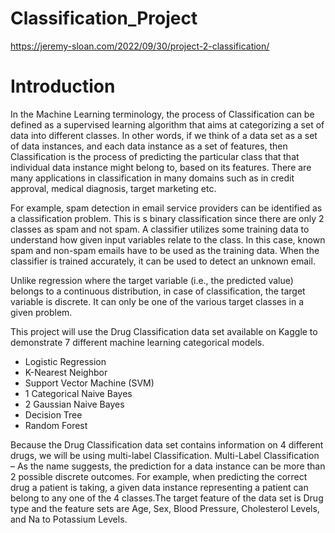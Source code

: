 # Classification_Project
https://jeremy-sloan.com/2022/09/30/project-2-classification/

# Introduction

In the Machine Learning terminology, the process of Classification can be defined as a supervised learning algorithm that aims at categorizing a set of data into different classes. In other words, if we think of a data set as a set of data instances, and each data instance as a set of features, then Classification is the process of predicting the particular class that that individual data instance might belong to, based on its features. There are many applications in classification in many domains such as in credit approval, medical diagnosis, target marketing etc.

For example, spam detection in email service providers can be identified as a classification problem. This is s binary classification since there are only 2 classes as spam and not spam. A classifier utilizes some training data to understand how given input variables relate to the class. In this case, known spam and non-spam emails have to be used as the training data. When the classifier is trained accurately, it can be used to detect an unknown email.

Unlike regression where the target variable (i.e., the predicted value) belongs to a continuous distribution, in case of classification, the target variable is discrete. It can only be one of the various target classes in a given problem. 

This project will use the Drug Classification data set available on Kaggle to demonstrate 7 different machine learning categorical models.

- Logistic Regression
- K-Nearest Neighbor
- Support Vector Machine (SVM)
- 1 Categorical Naive Bayes
- 2 Gaussian Naive Bayes
- Decision Tree
- Random Forest

Because the Drug Classification data set contains information on 4 different drugs, we will be using multi-label Classification. Multi-Label Classification – As the name suggests, the prediction for a data instance can be more than 2 possible discrete outcomes. For example, when predicting the correct drug a patient is taking, a given data instance representing a patient can belong to any one of the 4 classes.The target feature of the data set is Drug type and the feature sets are Age, Sex, Blood Pressure, Cholesterol Levels, and Na to Potassium Levels.
